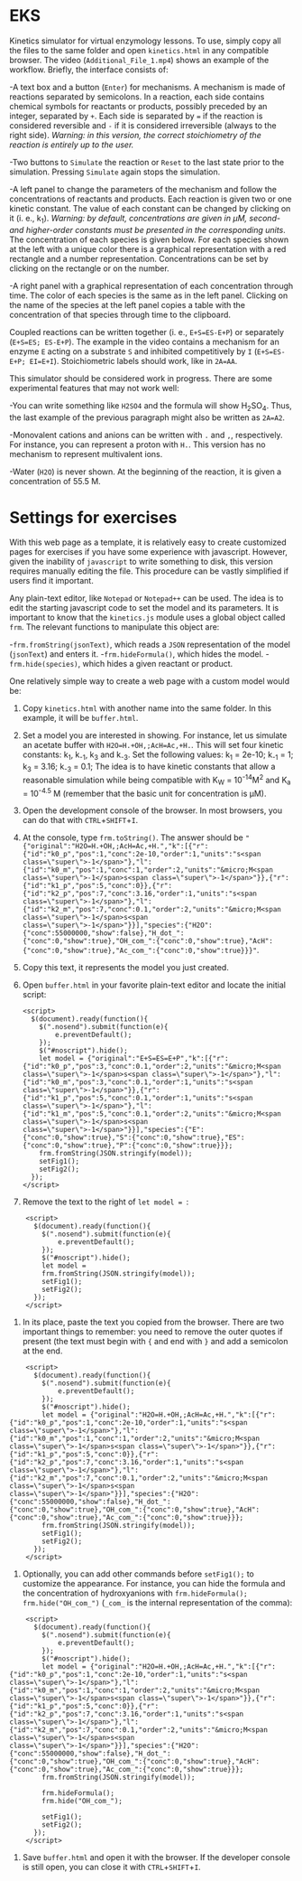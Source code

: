 # EKS
Kinetics simulator for virtual enzymology lessons. To use, simply copy all the files to the same folder and open `kinetics.html` in any compatible browser. The video (`Additional_File_1.mp4`) shows an example of the workflow. Briefly, the interface consists of:

-A text box and a button (`Enter`) for mechanisms. A mechanism is made of reactions separated by semicolons. In a reaction, each side contains chemical symbols for reactants or products, possibly preceded by an integer, separated by `+`. Each side is separated by `=` if the reaction is considered reversible and `-` if it is considered irreversible (always to the right side). *Warning: in this version, the correct stoichiometry of the reaction is entirely up to the user.*

-Two buttons to `Simulate` the reaction or `Reset` to the last state prior to the simulation. Pressing `Simulate` again stops the simulation.

-A left panel to change the parameters of the mechanism and follow the concentrations of reactants and products. Each reaction is given two or one kinetic constant. The value of each constant can be changed by clicking on it (i. e., k<sub>1</sub>). *Warning: by default, concentrations are given in &micro;M, second- and higher-order constants must be presented in the corresponding units*. The concentration of each species is given below. For each species shown at the left with a unique color there is a graphical representation with a red rectangle and a number representation. Concentrations can be set by clicking on the rectangle or on the number. 

-A right panel with a graphical representation of each concentration through time. The color of each species is the same as in the left panel. Clicking on the name of the species at the left panel copies a table with the concentration of that species through time to the clipboard.

Coupled reactions can be written together (i. e., `E+S=ES-E+P`) or separately (`E+S=ES; ES-E+P`). The example in the video contains a mechanism for an enzyme `E` acting on a substrate `S` and inhibited competitively by `I` (`E+S=ES-E+P; EI=E+I`). Stoichiometric labels should work, like in `2A=AA`.

This simulator should be considered work in progress. There are some experimental features that may not work well:

-You can write something like `H2SO4` and the formula will show H<sub>2</sub>SO<sub>4</sub>. Thus, the last example of the previous paragraph might also be written as `2A=A2`. 

-Monovalent cations and anions can be written with `.` and `,`, respectively. For instance, you can represent a proton with `H.`. This version has no mechanism to represent multivalent ions.

-Water (`H2O`) is never shown. At the beginning of the reaction, it is given a concentration of 55.5 M.

# Settings for exercises

With this web page as a template, it is relatively easy to create customized pages for exercises if you have some experience with javascript. However, given the inability of `javascript` to write something to disk, this version requires manually editing the file. This procedure can be vastly simplified if users find it important. 

Any plain-text editor, like `Notepad` or `Notepad++` can be used. The idea is to edit the starting javascript code to set the model and its parameters. It is important to know that the `kinetics.js` module uses a global object called `frm`. The relevant functions to manipulate this object are:

-`frm.fromString(jsonText)`, which reads a `JSON` representation of the model (`jsonText`) and enters it.
-`frm.hideFormula()`, which hides the model.
-`frm.hide(species)`, which hides a given reactant or product.

One relatively simple way to create a web page with a custom model would be:

1. Copy `kinetics.html` with another name into the same folder. In this example, it will be `buffer.html`.
1. Set a model you are interested in showing. For instance, let us simulate an acetate buffer with `H2O=H.+OH,;AcH=Ac,+H.`. This will set four kinetic constants: k<sub>1</sub>, k<sub>-1</sub>, k<sub>3</sub> and k<sub>-3</sub>. Set the following values: k<sub>1</sub> = 2e-10; k<sub>-1</sub> = 1; k<sub>3</sub> = 3.16; k<sub>-3</sub> = 0.1; The idea is to have kinetic constants that allow a reasonable simulation while being compatible with K<sub>W</sub> = 10<sup>-14</sup>M<sup>2</sup> and K<sub>a</sub> = 10<sup>-4.5</sup> M (remember that the basic unit for concentration is &micro;M).
1. Open the development console of the browser. In most browsers, you can do that with `CTRL`+`SHIFT`+`I`. 
1. At the console, type `frm.toString()`. The answer should be `"{"original":"H2O=H.+OH,;AcH=Ac,+H.","k":[{"r":{"id":"k0_p","pos":1,"conc":2e-10,"order":1,"units":"s<span class=\"super\">-1</span>"},"l":{"id":"k0_m","pos":1,"conc":1,"order":2,"units":"&micro;M<span class=\"super\">-1</span>s<span class=\"super\">-1</span>"}},{"r":{"id":"k1_p","pos":5,"conc":0}},{"r":{"id":"k2_p","pos":7,"conc":3.16,"order":1,"units":"s<span class=\"super\">-1</span>"},"l":{"id":"k2_m","pos":7,"conc":0.1,"order":2,"units":"&micro;M<span class=\"super\">-1</span>s<span class=\"super\">-1</span>"}}],"species":{"H2O":{"conc":55000000,"show":false},"H_dot_":{"conc":0,"show":true},"OH_com_":{"conc":0,"show":true},"AcH":{"conc":0,"show":true},"Ac_com_":{"conc":0,"show":true}}}"`.
1. Copy this text, it represents the model you just created.
1. Open `buffer.html` in your favorite plain-text editor and locate the initial script:
    
	``` 
	<script>
	  $(document).ready(function(){
		$(".nosend").submit(function(e){ 
			e.preventDefault();
		});
		$("#noscript").hide();
		let model = {"original":"E+S=ES=E+P","k":[{"r":{"id":"k0_p","pos":3,"conc":0.1,"order":2,"units":"&micro;M<span class=\"super\">-1</span>s<span class=\"super\">-1</span>"},"l":{"id":"k0_m","pos":3,"conc":0.1,"order":1,"units":"s<span class=\"super\">-1</span>"}},{"r":{"id":"k1_p","pos":5,"conc":0.1,"order":1,"units":"s<span class=\"super\">-1</span>"},"l":{"id":"k1_m","pos":5,"conc":0.1,"order":2,"units":"&micro;M<span class=\"super\">-1</span>s<span class=\"super\">-1</span>"}}],"species":{"E":{"conc":0,"show":true},"S":{"conc":0,"show":true},"ES":{"conc":0,"show":true},"P":{"conc":0,"show":true}}};
		frm.fromString(JSON.stringify(model));
		setFig1();
		setFig2();
	  });
	</script>
	```
1. Remove the text to the right of `let model = `:

```
	<script>
	  $(document).ready(function(){
		$(".nosend").submit(function(e){ 
			e.preventDefault();
		});
		$("#noscript").hide();
		let model = 
		frm.fromString(JSON.stringify(model));
		setFig1();
		setFig2();
	  });
	</script>
``` 
1. In its place, paste the text you copied from the browser. There are two important things to remember: you need to remove the outer quotes if present (the text must begin with `{` and end with `}` and add a semicolon at the end.

```
	<script>
	  $(document).ready(function(){
		$(".nosend").submit(function(e){ 
			e.preventDefault();
		});
		$("#noscript").hide();
		let model = {"original":"H2O=H.+OH,;AcH=Ac,+H.","k":[{"r":{"id":"k0_p","pos":1,"conc":2e-10,"order":1,"units":"s<span class=\"super\">-1</span>"},"l":{"id":"k0_m","pos":1,"conc":1,"order":2,"units":"&micro;M<span class=\"super\">-1</span>s<span class=\"super\">-1</span>"}},{"r":{"id":"k1_p","pos":5,"conc":0}},{"r":{"id":"k2_p","pos":7,"conc":3.16,"order":1,"units":"s<span class=\"super\">-1</span>"},"l":{"id":"k2_m","pos":7,"conc":0.1,"order":2,"units":"&micro;M<span class=\"super\">-1</span>s<span class=\"super\">-1</span>"}}],"species":{"H2O":{"conc":55000000,"show":false},"H_dot_":{"conc":0,"show":true},"OH_com_":{"conc":0,"show":true},"AcH":{"conc":0,"show":true},"Ac_com_":{"conc":0,"show":true}}};
		frm.fromString(JSON.stringify(model));
		setFig1();
		setFig2();
	  });
	</script>
``` 
1. Optionally, you can add other commands before `setFig1();` to customize the appearance. For instance, you can hide the formula and the concentration of hydroxyanions with `frm.hideFormula(); frm.hide("OH_com_")` (`_com_` is the internal representation of the comma):

```
	<script>
	  $(document).ready(function(){
		$(".nosend").submit(function(e){ 
			e.preventDefault();
		});
		$("#noscript").hide();
		let model = {"original":"H2O=H.+OH,;AcH=Ac,+H.","k":[{"r":{"id":"k0_p","pos":1,"conc":2e-10,"order":1,"units":"s<span class=\"super\">-1</span>"},"l":{"id":"k0_m","pos":1,"conc":1,"order":2,"units":"&micro;M<span class=\"super\">-1</span>s<span class=\"super\">-1</span>"}},{"r":{"id":"k1_p","pos":5,"conc":0}},{"r":{"id":"k2_p","pos":7,"conc":3.16,"order":1,"units":"s<span class=\"super\">-1</span>"},"l":{"id":"k2_m","pos":7,"conc":0.1,"order":2,"units":"&micro;M<span class=\"super\">-1</span>s<span class=\"super\">-1</span>"}}],"species":{"H2O":{"conc":55000000,"show":false},"H_dot_":{"conc":0,"show":true},"OH_com_":{"conc":0,"show":true},"AcH":{"conc":0,"show":true},"Ac_com_":{"conc":0,"show":true}}};
		frm.fromString(JSON.stringify(model));
		
		frm.hideFormula(); 
		frm.hide("OH_com_");
		
		setFig1();
		setFig2();
	  });
	</script>
``` 
1. Save `buffer.html` and open it with the browser. If the developer console is still open, you can close it with `CTRL`+`SHIFT`+`I`.